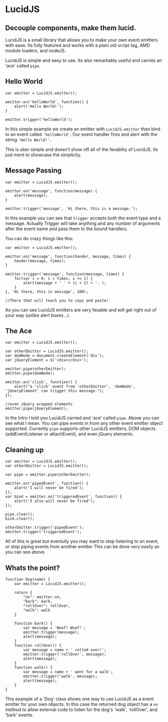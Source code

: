 LucidJS
=======

Decouple components, make them lucid.
-------------------------------------

LucidJS is a small library that allows you to make your own event emitters with ease.
Its fully featured and works with a plain old script tag, AMD module loaders, and nodeJS.

LucidJS is simple and easy to use. Its also remarkably useful and carries an 'ace' called
`pipe`.

Hello World
-----------

	var emitter = LucidJS.emitter();

	emitter.on('helloWorld', function() {
		alert('Hello World!');
	}

	emitter.trigger('helloWorld');

In this simple example we create an emitter with `LucidJS.emitter` then bind to an event
called `'helloWorld'`. Our event handler fires and alert with the string `'Hello World!'`.

This is uber simple and doesn't show off all of the fexablity of LucidJS. Its just ment to
showcase the simplicity.

Message Passing
---------------

	var emitter = LucidJS.emitter();

	emitter.on('message', function(message) {
		alert(message);
	}

	emitter.trigger('message', 'Hi there, this is a message.');

In this example you can see that `trigger` accepts both the event type and a message. Actually
Trigger will take anything and any number of arguments after the event name and pass them to the
bound handlers.

You can do crazy things like this:

	var emitter = LucidJS.emitter();

	emitter.on('message', function(hander, message, times) {
		hander(message, times);
	}

	emitter.trigger('message', function(message, times) {
		for(var i = 0; i < times; i += 1) {
			alert(message + ' ' + (i + 1) + '. );
		}
	}, 'Hi there, this is message', 100);

	//There that will teach you to copy and paste!

As you can see LucidJS emitters are very fexable and will get right out of your way (unlike alert boxes...).

The Ace
-------

	var emitter = LucidJS.emitter();

	var otherEmitter = LucidJS.emitter();
	var domNode = document.createElement('div');
	var jQueryElement = $('<div></div>');

	emitter.pipe(otherEmitter);
	emitter.pipe(domNode);

	emitter.on('click', function() {
		alert("a 'click' event from 'otherEmitter', 'domNode', 'jQueryElement' can trigger this message.");
	});

	//even jQuery wrapped elements
	emitter.pipe(jQueryElement);

In the Intro I told you LucidJS carried and 'ace' called `pipe`. Above you can see what I mean. You can pipe events
in from any other event emitter object supported. Currently `pipe` supports other LucidJS emitters, DOM objects
(addEventListener or attachEvent), and even jQuery elements.

Cleaning up
-----------

	var emitter = LucidJS.emitter();
	var otherEmitter = LucidJS.emitter();

	var pipe = emitter.pipe(otherEmitter);

	emitter.on('pipedEvent', function() {
		alert('I will never be fired');
	});
	var bind = emitter.on('triggeredEvent', function() {
		alert('I also will never be fired');
	});

	pipe.clear();
	bind.clear();

	otherEmitter.trigger('pipedEvent');
	emitter.trigger('triggeredEvent');

All of this is great but eventully you may want to stop listening to an event, or stop piping events from another emitter
This can be done very easily as you can see above.

Whats the point?
----------------

	function Dog(name) {
		var emitter = LucidJS.emitter();
		
		return {
			"on": emitter.on,
			"bark": bark,
			"rollOver": rollOver,
			"walk": walk
		}
		
		function bark() {
			var message = 'Woof! Woof!';
			emitter.trigger(message);
			alert(message);
		}
		function rollOver() {
			var message = name + ' rolled over!';
			emitter.trigger('rollOver', message);
			alert(message);
		}
		function walk() {
			var message = name + ' went for a walk';
			emitter.trigger('walk', message);
			alert(message);
		}
	}

This example of a 'Dog' class shows one way to use LucidJS as a event emitter for your own objects. In this case the
returned dog object has a `on` method to allow external code to listen for the dog's 'walk', 'rollOver', and 'bark'
events.